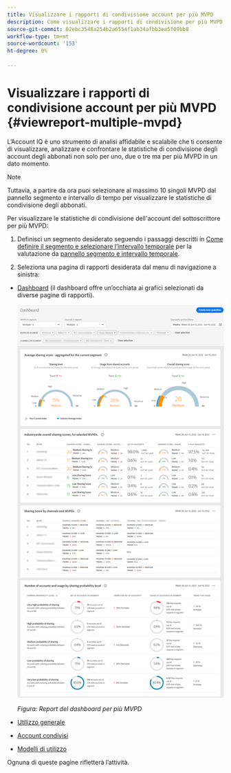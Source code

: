 ```yaml
---
title: Visualizzare i rapporti di condivisione account per più MVPD
description: Come visualizzare i rapporti di condivisione per più MVPD.
source-git-commit: 02ebc3548a254b2a6554f1ab34afbb3ea5f09bb8
workflow-type: tm+mt
source-wordcount: '153'
ht-degree: 0%

---
```


# Visualizzare i rapporti di condivisione account per più MVPD {#viewreport-multiple-mvpd}

L’Account IQ è uno strumento di analisi affidabile e scalabile che ti consente di visualizzare, analizzare e confrontare le statistiche di condivisione degli account degli abbonati non solo per uno, due o tre ma per più MVPD in un dato momento.

>[!NOTE]
>
>Tuttavia, a partire da ora puoi selezionare al massimo 10 singoli MVPD dal pannello segmento e intervallo di tempo per visualizzare le statistiche di condivisione degli abbonati.

Per visualizzare le statistiche di condivisione dell&#39;account del sottoscrittore per più MVPD:

1. Definisci un segmento desiderato seguendo i passaggi descritti in [Come definire il segmento e selezionare l’intervallo temporale](/help/AccountIQ/howto-select-segment-timeframe.md) per la valutazione da [pannello segmento e intervallo temporale](/help/AccountIQ/segments-timeframe.md).

1. Seleziona una pagina di rapporti desiderata dal menu di navigazione a sinistra:

* [Dashboard](/help/AccountIQ/dashboard.md) (il dashboard offre un’occhiata ai grafici selezionati da diverse pagine di rapporti).

  ![](assets/mult-mvpds-dashboard.png)

  *Figura: Report del dashboard per più MVPD*

* [Utilizzo generale](/help/AccountIQ/general-usage-reports.md)

* [Account condivisi](/help/AccountIQ/shared-acc-reports.md)

* [Modelli di utilizzo](/help/AccountIQ/usage-patterns.md)

Ognuna di queste pagine rifletterà l’attività.
